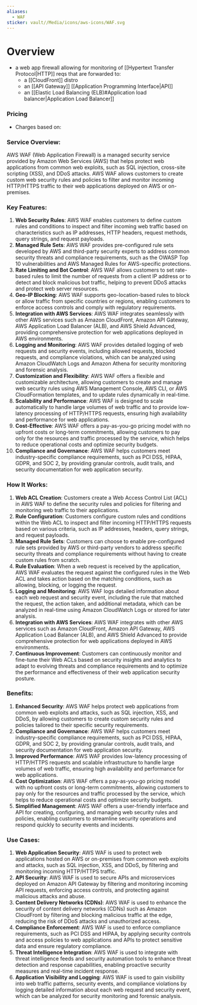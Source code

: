 ```yaml
---
aliases:
  - WAF
sticker: vault//Media/icons/aws-icons/WAF.svg
---
```

# Overview
- a web app firewall allowing for  monitoring of [[Hypertext Transfer Protocol|HTTP]] reqs that are forwarded to:
	- a [[CloudFront]] distro
	- an [[API Gateway]] [[Application Programming Interface|API]]
	- an [[Elastic Load Balancing (ELB)#Application load balancer|Application Load Balancer]]
### Pricing
- Charges based on:


### Service Overview:

AWS WAF (Web Application Firewall) is a managed security service provided by Amazon Web Services (AWS) that helps protect web applications from common web exploits, such as SQL injection, cross-site scripting (XSS), and DDoS attacks. AWS WAF allows customers to create custom web security rules and policies to filter and monitor incoming HTTP/HTTPS traffic to their web applications deployed on AWS or on-premises.

### Key Features:

1. **Web Security Rules**: AWS WAF enables customers to define custom rules and conditions to inspect and filter incoming web traffic based on characteristics such as IP addresses, HTTP headers, request methods, query strings, and request payloads.
2. **Managed Rule Sets**: AWS WAF provides pre-configured rule sets developed by AWS and third-party security experts to address common security threats and compliance requirements, such as the OWASP Top 10 vulnerabilities and AWS Managed Rules for AWS-specific protections.
3. **Rate Limiting and Bot Control**: AWS WAF allows customers to set rate-based rules to limit the number of requests from a client IP address or to detect and block malicious bot traffic, helping to prevent DDoS attacks and protect web server resources.
4. **Geo-IP Blocking**: AWS WAF supports geo-location-based rules to block or allow traffic from specific countries or regions, enabling customers to enforce access controls and comply with regulatory requirements.
5. **Integration with AWS Services**: AWS WAF integrates seamlessly with other AWS services such as Amazon CloudFront, Amazon API Gateway, AWS Application Load Balancer (ALB), and AWS Shield Advanced, providing comprehensive protection for web applications deployed in AWS environments.
6. **Logging and Monitoring**: AWS WAF provides detailed logging of web requests and security events, including allowed requests, blocked requests, and compliance violations, which can be analyzed using Amazon CloudWatch Logs and Amazon Athena for security monitoring and forensic analysis.
7. **Customization and Flexibility**: AWS WAF offers a flexible and customizable architecture, allowing customers to create and manage web security rules using AWS Management Console, AWS CLI, or AWS CloudFormation templates, and to update rules dynamically in real-time.
8. **Scalability and Performance**: AWS WAF is designed to scale automatically to handle large volumes of web traffic and to provide low-latency processing of HTTP/HTTPS requests, ensuring high availability and performance for web applications.
9. **Cost-Effective**: AWS WAF offers a pay-as-you-go pricing model with no upfront costs or long-term commitments, allowing customers to pay only for the resources and traffic processed by the service, which helps to reduce operational costs and optimize security budgets.
10. **Compliance and Governance**: AWS WAF helps customers meet industry-specific compliance requirements, such as PCI DSS, HIPAA, GDPR, and SOC 2, by providing granular controls, audit trails, and security documentation for web application security.

### How It Works:

1. **Web ACL Creation**: Customers create a Web Access Control List (ACL) in AWS WAF to define the security rules and policies for filtering and monitoring web traffic to their applications.
2. **Rule Configuration**: Customers configure custom rules and conditions within the Web ACL to inspect and filter incoming HTTP/HTTPS requests based on various criteria, such as IP addresses, headers, query strings, and request payloads.
3. **Managed Rule Sets**: Customers can choose to enable pre-configured rule sets provided by AWS or third-party vendors to address specific security threats and compliance requirements without having to create custom rules from scratch.
4. **Rule Evaluation**: When a web request is received by the application, AWS WAF evaluates the request against the configured rules in the Web ACL and takes action based on the matching conditions, such as allowing, blocking, or logging the request.
5. **Logging and Monitoring**: AWS WAF logs detailed information about each web request and security event, including the rule that matched the request, the action taken, and additional metadata, which can be analyzed in real-time using Amazon CloudWatch Logs or stored for later analysis.
6. **Integration with AWS Services**: AWS WAF integrates with other AWS services such as Amazon CloudFront, Amazon API Gateway, AWS Application Load Balancer (ALB), and AWS Shield Advanced to provide comprehensive protection for web applications deployed in AWS environments.
7. **Continuous Improvement**: Customers can continuously monitor and fine-tune their Web ACLs based on security insights and analytics to adapt to evolving threats and compliance requirements and to optimize the performance and effectiveness of their web application security posture.

### Benefits:

1. **Enhanced Security**: AWS WAF helps protect web applications from common web exploits and attacks, such as SQL injection, XSS, and DDoS, by allowing customers to create custom security rules and policies tailored to their specific security requirements.
2. **Compliance and Governance**: AWS WAF helps customers meet industry-specific compliance requirements, such as PCI DSS, HIPAA, GDPR, and SOC 2, by providing granular controls, audit trails, and security documentation for web application security.
3. **Improved Performance**: AWS WAF provides low-latency processing of HTTP/HTTPS requests and scalable infrastructure to handle large volumes of web traffic, ensuring high availability and performance for web applications.
4. **Cost Optimization**: AWS WAF offers a pay-as-you-go pricing model with no upfront costs or long-term commitments, allowing customers to pay only for the resources and traffic processed by the service, which helps to reduce operational costs and optimize security budgets.
5. **Simplified Management**: AWS WAF offers a user-friendly interface and API for creating, configuring, and managing web security rules and policies, enabling customers to streamline security operations and respond quickly to security events and incidents.

### Use Cases:

1. **Web Application Security**: AWS WAF is used to protect web applications hosted on AWS or on-premises from common web exploits and attacks, such as SQL injection, XSS, and DDoS, by filtering and monitoring incoming HTTP/HTTPS traffic.
2. **API Security**: AWS WAF is used to secure APIs and microservices deployed on Amazon API Gateway by filtering and monitoring incoming API requests, enforcing access controls, and protecting against malicious attacks and abuse.
3. **Content Delivery Networks (CDNs)**: AWS WAF is used to enhance the security of content delivery networks (CDNs) such as Amazon CloudFront by filtering and blocking malicious traffic at the edge, reducing the risk of DDoS attacks and unauthorized access.
4. **Compliance Enforcement**: AWS WAF is used to enforce compliance requirements, such as PCI DSS and HIPAA, by applying security controls and access policies to web applications and APIs to protect sensitive data and ensure regulatory compliance.
5. **Threat Intelligence Integration**: AWS WAF is used to integrate with threat intelligence feeds and security automation tools to enhance threat detection and response capabilities, enabling proactive security measures and real-time incident response.
6. **Application Visibility and Logging**: AWS WAF is used to gain visibility into web traffic patterns, security events, and compliance violations by logging detailed information about each web request and security event, which can be analyzed for security monitoring and forensic analysis.